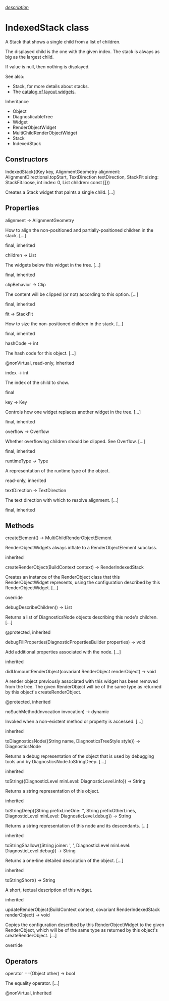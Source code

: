 [*description*][description]

# IndexedStack class #

A Stack that shows a single child from a list of children.

The displayed child is the one with the given index. The stack is always as big as the largest child.

If value is null, then nothing is displayed.

See also:

 *  Stack, for more details about stacks.
 *  The [catalog of layout widgets][].

Inheritance

 *  Object
 *  DiagnosticableTree
 *  Widget
 *  RenderObjectWidget
 *  MultiChildRenderObjectWidget
 *  Stack
 *  IndexedStack

## Constructors ##

IndexedStack(\{Key key, AlignmentGeometry alignment: AlignmentDirectional.topStart, TextDirection textDirection, StackFit sizing: StackFit.loose, int index: 0, List<Widget> children: const <Widget>\[\]\})

Creates a Stack widget that paints a single child. \[...\]

## Properties ##

alignment → AlignmentGeometry

How to align the non-positioned and partially-positioned children in the stack. \[...\]

final, inherited

children → List<Widget>

The widgets below this widget in the tree. \[...\]

final, inherited

clipBehavior → Clip

The content will be clipped (or not) according to this option. \[...\]

final, inherited

fit → StackFit

How to size the non-positioned children in the stack. \[...\]

final, inherited

hashCode → int

The hash code for this object. \[...\]

@nonVirtual, read-only, inherited

index → int

The index of the child to show.

final

key → Key

Controls how one widget replaces another widget in the tree. \[...\]

final, inherited

overflow → Overflow

Whether overflowing children should be clipped. See Overflow. \[...\]

final, inherited

runtimeType → Type

A representation of the runtime type of the object.

read-only, inherited

textDirection → TextDirection

The text direction with which to resolve alignment. \[...\]

final, inherited

## Methods ##

createElement() → MultiChildRenderObjectElement

RenderObjectWidgets always inflate to a RenderObjectElement subclass.

inherited

createRenderObject(BuildContext context) → RenderIndexedStack

Creates an instance of the RenderObject class that this RenderObjectWidget represents, using the configuration described by this RenderObjectWidget. \[...\]

override

debugDescribeChildren() → List<DiagnosticsNode>

Returns a list of DiagnosticsNode objects describing this node's children. \[...\]

@protected, inherited

debugFillProperties(DiagnosticPropertiesBuilder properties) → void

Add additional properties associated with the node. \[...\]

inherited

didUnmountRenderObject(covariant RenderObject renderObject) → void

A render object previously associated with this widget has been removed from the tree. The given RenderObject will be of the same type as returned by this object's createRenderObject.

@protected, inherited

noSuchMethod(Invocation invocation) → dynamic

Invoked when a non-existent method or property is accessed. \[...\]

inherited

toDiagnosticsNode(\{String name, DiagnosticsTreeStyle style\}) → DiagnosticsNode

Returns a debug representation of the object that is used by debugging tools and by DiagnosticsNode.toStringDeep. \[...\]

inherited

toString(\{DiagnosticLevel minLevel: DiagnosticLevel.info\}) → String

Returns a string representation of this object.

inherited

toStringDeep(\{String prefixLineOne: '', String prefixOtherLines, DiagnosticLevel minLevel: DiagnosticLevel.debug\}) → String

Returns a string representation of this node and its descendants. \[...\]

inherited

toStringShallow(\{String joiner: ', ', DiagnosticLevel minLevel: DiagnosticLevel.debug\}) → String

Returns a one-line detailed description of the object. \[...\]

inherited

toStringShort() → String

A short, textual description of this widget.

inherited

updateRenderObject(BuildContext context, covariant RenderIndexedStack renderObject) → void

Copies the configuration described by this RenderObjectWidget to the given RenderObject, which will be of the same type as returned by this object's createRenderObject. \[...\]

override

## Operators ##

operator ==(Object other) → bool

The equality operator. \[...\]

@nonVirtual, inherited


[description]: https://github.com/flutter/flutter/blob/master/packages/flutter/lib/src/widgets/basic.dart#L3394
[catalog of layout widgets]: https://flutter.dev/widgets/layout/